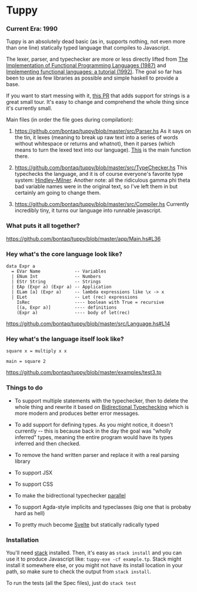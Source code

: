 # Tuppy 
### Current Era: 1990

Tuppy is an absolutely dead basic (as in, supports nothing, not even more than one line) statically typed language that compiles to Javascript.

The lexer, parser, and typechecker are more or less directly lifted from [The Implementation of Functional Programming Languages (1987)](https://www.microsoft.com/en-us/research/publication/the-implementation-of-functional-programming-languages/) and [Implementing functional languages: a tutorial (1992)](https://www.microsoft.com/en-us/research/publication/implementing-functional-languages-a-tutorial/).  The goal so far has been to use as few libraries as possible and simple haskell to provide a base.

If you want to start messing with it, [this PR](https://github.com/bontaq/tuppy/pull/1) that adds support for strings is a great small tour.  It's easy to change and comprehend the whole thing since it's currently small.

Main files (in order the file goes during compilation):
1. https://github.com/bontaq/tuppy/blob/master/src/Parser.hs
As it says on the tin, it lexes (meaning to break up raw text into a series of words without whitespace or returns and whatnot), then it parses (which means to turn the lexed text into our language).  [This](https://github.com/bontaq/tuppy/blob/master/src/Parser.hs#L193) is the main function there.

2. https://github.com/bontaq/tuppy/blob/master/src/TypeChecker.hs This typechecks the language, and it is of course everyone's favorite type system: [Hindley–Milner](https://en.wikipedia.org/wiki/Hindley%E2%80%93Milner_type_system).  Another note: all the ridiculous gamma phi theta bad variable names were in the original text, so I've left them in but certainly am going to change them.

3. https://github.com/bontaq/tuppy/blob/master/src/Compiler.hs Currently incredibly tiny, it turns our language into runnable javascript.

### What puts it all together?
https://github.com/bontaq/tuppy/blob/master/app/Main.hs#L36 


### Hey what's the core language look like?
```
data Expr a
  = EVar Name             -- Variables
  | ENum Int              -- Numbers
  | EStr String           -- Strings
  | EAp (Expr a) (Expr a) -- Application
  | ELam [a] (Expr a)     -- lambda expressions like \x -> x
  | ELet                  -- Let (rec) expressions
    IsRec                 ---- boolean with True = recursive
    [(a, Expr a)]         ---- definitions
    (Expr a)              ---- body of let(rec)
```
https://github.com/bontaq/tuppy/blob/master/src/Language.hs#L14

### Hey what's the language itself look like?
```
square x = multiply x x

main = square 2
```
https://github.com/bontaq/tuppy/blob/master/examples/test3.tp


### Things to do

- To support multiple statements with the typechecker, then to delete the whole thing and rewrite it based on [Bidirectional Typechecking](http://davidchristiansen.dk/tutorials/bidirectional.pdf) which is more modern and produces better error messages.

- To add support for defining types.  As you might notice, it doesn't currently -- this is because back in the day the goal was "wholly inferred" types, meaning the entire program would have its types inferred and then checked.

- To remove the hand written parser and replace it with a real parsing library

- To support JSX

- To support CSS

- To make the bidrectional typechecker [parallel](http://www.ccs.neu.edu/home/samth/parallel-typecheck-draft.pdf)

- To support Agda-style implicits and typeclasses (big one that is probaby hard as hell)

- To pretty much become [Svelte](https://svelte.dev/) but statically radically typed


### Installation

You'll need [stack](https://docs.haskellstack.org/en/stable/README/) installed.  Then, it's easy as `stack install` and you can use it to produce Javascript like: `tuppy-exe -cf example.tp`.  Stack might install it somewhere else, or you might not have its install location in your path, so make sure to check the output from `stack install`.

To run the tests (all the Spec files), just do `stack test`
